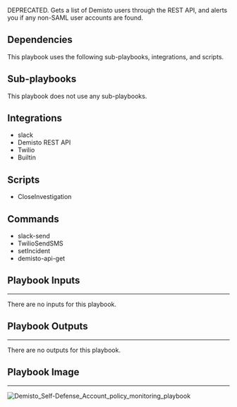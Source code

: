 DEPRECATED. Gets a list of Demisto users through the REST API, and alerts you if any non-SAML user accounts are found.

## Dependencies
This playbook uses the following sub-playbooks, integrations, and scripts.

## Sub-playbooks
This playbook does not use any sub-playbooks.

## Integrations
* slack
* Demisto REST API
* Twilio
* Builtin

## Scripts
* CloseInvestigation

## Commands
* slack-send
* TwilioSendSMS
* setIncident
* demisto-api-get

## Playbook Inputs
---
There are no inputs for this playbook.

## Playbook Outputs
---
There are no outputs for this playbook.

## Playbook Image
---
![Demisto_Self-Defense_Account_policy_monitoring_playbook](../../doc_files/Demisto_Self-Defense_Account_policy_monitoring_playbook.png/n)
